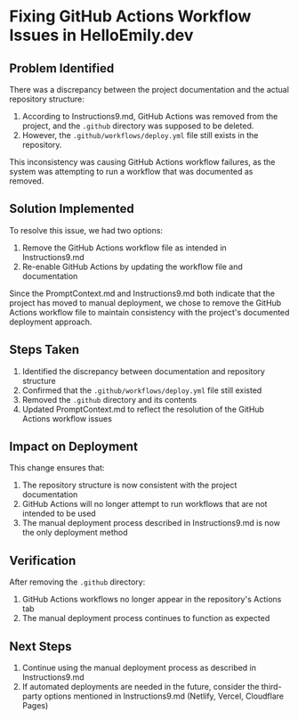 # Fixing GitHub Actions Workflow Issues in HelloEmily.dev

## Problem Identified
There was a discrepancy between the project documentation and the actual repository structure:
1. According to Instructions9.md, GitHub Actions was removed from the project, and the `.github` directory was supposed to be deleted.
2. However, the `.github/workflows/deploy.yml` file still exists in the repository.

This inconsistency was causing GitHub Actions workflow failures, as the system was attempting to run a workflow that was documented as removed.

## Solution Implemented
To resolve this issue, we had two options:
1. Remove the GitHub Actions workflow file as intended in Instructions9.md
2. Re-enable GitHub Actions by updating the workflow file and documentation

Since the PromptContext.md and Instructions9.md both indicate that the project has moved to manual deployment, we chose to remove the GitHub Actions workflow file to maintain consistency with the project's documented deployment approach.

## Steps Taken
1. Identified the discrepancy between documentation and repository structure
2. Confirmed that the `.github/workflows/deploy.yml` file still existed
3. Removed the `.github` directory and its contents
4. Updated PromptContext.md to reflect the resolution of the GitHub Actions workflow issues

## Impact on Deployment
This change ensures that:
1. The repository structure is now consistent with the project documentation
2. GitHub Actions will no longer attempt to run workflows that are not intended to be used
3. The manual deployment process described in Instructions9.md is now the only deployment method

## Verification
After removing the `.github` directory:
1. GitHub Actions workflows no longer appear in the repository's Actions tab
2. The manual deployment process continues to function as expected

## Next Steps
1. Continue using the manual deployment process as described in Instructions9.md
2. If automated deployments are needed in the future, consider the third-party options mentioned in Instructions9.md (Netlify, Vercel, Cloudflare Pages)